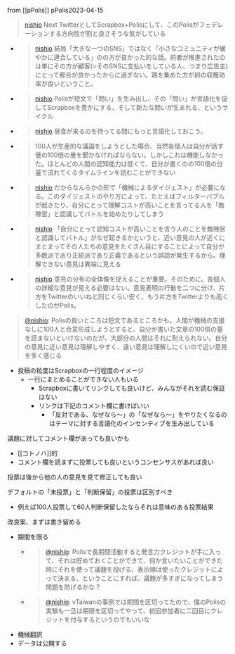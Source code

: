 
from [[pPolis]]
pPolis2023-04-15
> [nishio](https://twitter.com/nishio/status/1647105866452312065) Next TwitterとしてScrapbox+Polisにして、このPolisがフェデレーションする方向性が割と良さそうな気がしている
- > [nishio](https://twitter.com/nishio/status/1647106624430153729) 結局「大きな一つのSNS」ではなく「小さなコミュニティが緩やかに連合している」のの方が良かった的な話。前者が推進されたのは単にその方が顧客(=そのSNSに支払いをしている人、つまり広告主)にとって都合が良かったからに過ぎない。鶏を集めた方が卵の収穫効率が良いということ。
- > [nishio](https://twitter.com/nishio/status/1647106870375743490) Polisが短文で「問い」を生み出し、その「問い」が言語化を促してScrapboxを豊かにする、そして新たな問いが生まれる、というサイクル
- > [nishio](https://twitter.com/nishio/status/1647115042729623558) 昼食が来るのを待ってる間にもっと言語化しておこう。
- >  100人が生産的な議論をしようとした場合、当然各個人は自分が話す量の100倍の量を聞かなければならない。しかしこれは機能しなかった。ほとんどの人間の認知能力は低くて、自分が書くのの100倍の分量で流れてくるタイムラインを読むことができない
- > [nishio](https://twitter.com/nishio/status/1647115579386658817) だからなんらかの形で「機械によるダイジェスト」が必要になる。このダイジェストのやり方によって、たとえばフィルターバブルが起きたり、自分にとって理解コストが高いことを言ってる人を「敵陣営」と認識してバトルを始めたりしてしまう
- > [nishio](https://twitter.com/nishio/status/1647116241444945920) 「自分にとって認知コストが高いことを言う人のことを敵陣営と認識してバトル」がなぜ起きるかというと、近い意見の人が近くにまとまってその人たちの意見をたくさん目にすることによって自分が多数派であり正統派であり正義であるという誤認が発生するから。理解できない意見は異端に見える
- > [nishio](https://twitter.com/nishio/status/1647117125881069568) 意見の分布の全体像を捉えることが重要。そのために、各個人の詳細な意見が見える必要はない。意見表明の行動を二つに分け、片方をTwitterのいいねと同じくらい安く、もう片方をTwitterよりも高くしたのがPolis。



> [@nishio](https://twitter.com/nishio/status/1645979580623355904?s=20): Polisの良いところは短文であるところかも。人間が機械の支援なしに100人と合意形成しようとすると、自分が書いた文章の100倍の量を読まないといけないのだが、大部分の人間はそれに耐えられない。自分の意見に近い意見は理解しやすく、遠い意見は理解しにくいので近い意見を多く感じる
- 投稿の粒度はScrapboxの一行程度のイメージ
    - 一行にまとめることができない人もいる
        - Scrapboxに書いてリンクしても良いけど、みんながそれを読む保証はない
        - リンクは下記のコメント欄に書けばいい
            - 「反対である、なぜなら〜」の「なぜなら〜」をやりたくなるのはテーマに対する言語化のインセンティブを生み出している

議題に対してコメント欄があっても良いかも
- [[コトノハ]]的
- コメント欄を読まずに投票しても良いというコンセンサスがあれば良い

投票は後から他の人の意見を見て修正しても良い

デフォルトの「未投票」と「判断保留」の投票は区別すべき
- 例えば100人投票して60人判断保留したならそれは意味のある投票結果

改良案、まずは書き留める
- 期間を限る
    - > [@nishio](https://twitter.com/nishio/status/1647084347764408320?s=20): Polisで長期間活動すると発言力クレジットが手に入って、それは貯めておくことができて、何か言いたいことができた時にそれを使って議題を投げる、表示順は使ったクレジットによって決まる、ということにすれば、議題が多すぎになってしまう問題を防げるかな？
    - > [@nishio](https://twitter.com/nishio/status/1647085264345640960?s=20): vTaiwanの事例では期間を区切ってたので、僕のPolisの実験も一旦は期限を区切ってやって、初回参加者に二回目にクレジットを付与するというのでもいいな
- 機械翻訳
- データは公開する

